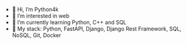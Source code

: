 - 👋 Hi, I’m Python4k
- 👀 I’m interested in web
- 🌱 I’m currently learning Python, C++ and SQL
- 🌱 My stack: Python, FastAPI, Django, Django Rest Framework, SQL, NoSQL, Git, Docker
